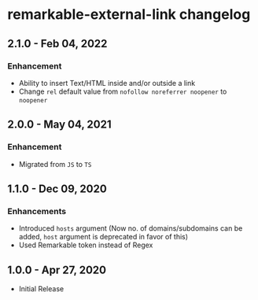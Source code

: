 # remarkable-external-link changelog

## 2.1.0 - Feb 04, 2022

### Enhancement

- Ability to insert Text/HTML inside and/or outside a link
- Change `rel` default value from `nofollow noreferrer noopener` to `noopener`

## 2.0.0 - May 04, 2021

### Enhancement

- Migrated from `JS` to `TS`

## 1.1.0 - Dec 09, 2020

### Enhancements

- Introduced `hosts` argument (Now no. of domains/subdomains can be added, `host` argument is deprecated in favor of this)
- Used Remarkable token instead of Regex

## 1.0.0 - Apr 27, 2020

- Initial Release
